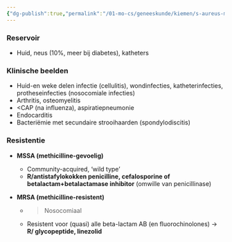 ```yaml
---
{"dg-publish":true,"permalink":"/01-mo-cs/geneeskunde/kiemen/s-aureus-mssa-mrsa/","noteIcon":"","created":"2024-11-24T10:57:18.293+01:00","updated":"2024-12-29T13:58:43.387+01:00"}
---
```


### Reservoir

- Huid, neus (10%, meer bij diabetes), katheters

  

### Klinische beelden

- Huid-en weke delen infectie (cellulitis), wondinfecties, katheterinfecties, protheseinfecties (nosocomiale infecties)
- Arthritis, osteomyelitis
- <CAP (na influenza), aspiratiepneumonie
- Endocarditis
- Bacteriëmie met secundaire strooihaarden (spondylodiscitis)

  

### Resistentie

- **MSSA (methicilline-gevoelig)**
    - Community-acquired, ‘wild type’
    - **R/antistafylokokken penicilline, cefalosporine of betalactam+betalactamase inhibitor** (omwille van penicillinase)

  

- **MRSA (methicilline-resistent)**
    
    - >Nosocomiaal
    - Resistent voor (quasi) alle beta-lactam AB (en fluorochinolones) → **R/ glycopeptide, linezolid**
